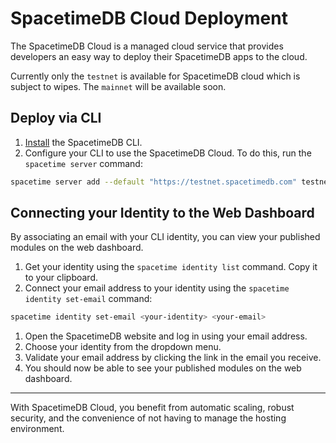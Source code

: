 # SpacetimeDB Cloud Deployment

The SpacetimeDB Cloud is a managed cloud service that provides developers an easy way to deploy their SpacetimeDB apps to the cloud.

Currently only the `testnet` is available for SpacetimeDB cloud which is subject to wipes. The `mainnet` will be available soon.

## Deploy via CLI

1. [Install](/install) the SpacetimeDB CLI.
1. Configure your CLI to use the SpacetimeDB Cloud. To do this, run the `spacetime server` command:

```bash
spacetime server add --default "https://testnet.spacetimedb.com" testnet
```

## Connecting your Identity to the Web Dashboard

By associating an email with your CLI identity, you can view your published modules on the web dashboard.

1. Get your identity using the `spacetime identity list` command. Copy it to your clipboard.
1. Connect your email address to your identity using the `spacetime identity set-email` command:

```bash
spacetime identity set-email <your-identity> <your-email>
```

1. Open the SpacetimeDB website and log in using your email address.
1. Choose your identity from the dropdown menu.
1. Validate your email address by clicking the link in the email you receive.
1. You should now be able to see your published modules on the web dashboard.

---

With SpacetimeDB Cloud, you benefit from automatic scaling, robust security, and the convenience of not having to manage the hosting environment.

